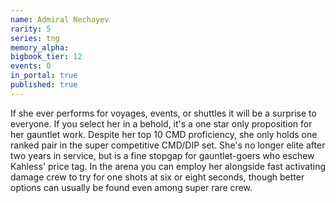 ```yaml
---
name: Admiral Nechayev
rarity: 5
series: tng
memory_alpha:
bigbook_tier: 12
events: 0
in_portal: true
published: true
---
```


If she ever performs for voyages, events, or shuttles it will be a surprise to everyone. If you select her in a behold, it's a one star only proposition for her gauntlet work. Despite her top 10 CMD proficiency, she only holds one ranked pair in the super competitive CMD/DIP set. She's no longer elite after two years in service, but is a fine stopgap for gauntlet-goers who eschew Kahless' price tag. In the arena you can employ her alongside fast activating damage crew to try for one shots at six or eight seconds, though better options can usually be found even among super rare crew.
